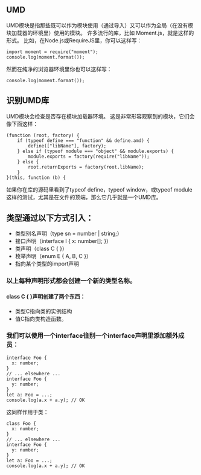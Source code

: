 ## UMD
UMD模块是指那些既可以作为模块使用（通过导入）又可以作为全局（在没有模块加载器的环境里）使用的模块。 许多流行的库，比如 Moment.js，就是这样的形式。 比如，在Node.js或RequireJS里，你可以这样写：

```
import moment = require("moment");
console.log(moment.format());
```
然而在纯净的浏览器环境里你也可以这样写：
```
console.log(moment.format());
```

## 识别UMD库
UMD模块会检查是否存在模块加载器环境。 这是非常形容观察到的模块，它们会像下面这样：
```
(function (root, factory) {
    if (typeof define === "function" && define.amd) {
        define(["libName"], factory);
    } else if (typeof module === "object" && module.exports) {
        module.exports = factory(require("libName"));
    } else {
        root.returnExports = factory(root.libName);
    }
}(this, function (b) {
```
如果你在库的源码里看到了typeof define，typeof window，或typeof module这样的测试，尤其是在文件的顶端，那么它几乎就是一个UMD库。

## 类型通过以下方式引入：
+ 类型别名声明（type sn = number | string;）
+ 接口声明（interface I { x: number[]; }）
+ 类声明（class C { }）
+ 枚举声明（enum E { A, B, C }）
+ 指向某个类型的import声明
### 以上每种声明形式都会创建一个新的类型名称。

#### class C { }声明创建了两个东西： 
+ 类型C指向类的实例结构
+ 值C指向类构造函数。

### 我们可以使用一个interface往别一个interface声明里添加额外成员：

```
interface Foo {
  x: number;
}
// ... elsewhere ...
interface Foo {
  y: number;
}
let a: Foo = ...;
console.log(a.x + a.y); // OK
```
这同样作用于类：
```
class Foo {
  x: number;
}
// ... elsewhere ...
interface Foo {
  y: number;
}
let a: Foo = ...;
console.log(a.x + a.y); // OK
```

